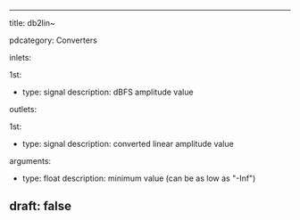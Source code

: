 --- 


title: db2lin~

pdcategory: Converters

inlets:

  1st:
  - type: signal
    description: dBFS amplitude value

outlets:

  1st:
  - type: signal
    description: converted linear amplitude value

arguments:
  - type: float
    description: minimum value (can be as low as "-Inf")





draft: false
---